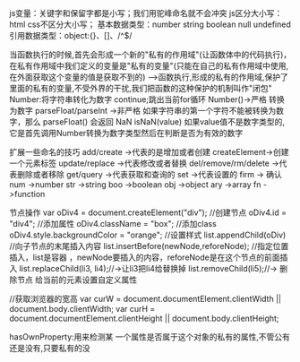 js变量：关键字和保留字都是小写；我们用驼峰命名就不会冲突
js区分大小写：html css不区分大小写；
基本数据类型：number string boolean null undefined
引用数据类型：object:{}、[]、/^$/

当函数执行的时候,首先会形成一个新的"私有的作用域"(让函数体中的代码执行)，
在私有作用域中我们定义的变量是"私有的变量"(只能在自己的私有作用域中使用,在外面获取这个变量的值是获取不到的)
-->函数执行,形成的私有的作用域,保护了里面的私有的变量,不受外界的干扰,我们把函数的这种保护的机制叫作"闭包"
Number:将字符串转化为数字
continue;跳出当前for循环
Number()->严格 转换为数字
parseFloat/parseInt ->非严格  如果字符串的第一个字符不能被转换为数字，那么 parseFloat() 会返回 NaN
isNaN(value) 如果value值不是数字类型的,它是首先调用Number转换为数字类型然后在判断是否为有效的数字

扩展一些命名的技巧
add/create ->代表的是增加或者创建  createElement->创建一个元素标签
update/replace ->代表修改或者替换
del/remove/rm/delete ->代表删除或者移除
get/query ->代表获取和查询的
set ->代表设置的
firm -> 确认
num ->number
str ->string
boo ->boolean
obj ->object
ary ->array
fn ->function


节点操作
var oDiv4 = document.createElement("div"); //创建节点
oDiv4.id = "div4"; //添加属性
oDiv4.className = "box"; //添加class
oDiv4.style.backgroundColor = "orange"; //设置样式
list.appendChild(oDiv) //向子节点的末尾插入内容
list.insertBefore(newNode,reforeNode); //指定位置插入，list是容器 ，newNode要插入的内容，reforeNode是在这个节点的前面插入
list.replaceChild(li3, li4);//->让li3把li4给替换掉
list.removeChild(li5);//-> 删除节点
给当前的元素设置自定义属性


//获取浏览器的宽高
var curW = document.documentElement.clientWidth || document.body.clientWidth;
var curH = document.documentElement.clientHeight || document.body.clientHeight;

hasOwnProperty:用来检测某 一个属性是否属于这个对象的私有的属性,不管公有还是没有,只要私有的没











